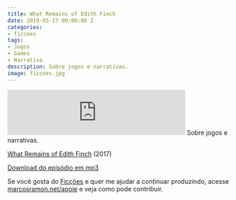 ```yaml
---
title: What Remains of Edith Finch
date: 2019-05-17 00:00:00 Z
categories:
- ficcoes
tags:
- Jogos
- Games
- Narrativa
description: Sobre jogos e narrativas.
image: ficcoes.jpg
---
```


<iframe src="https://anchor.fm/podcastficcoes/embed/episodes/What-Remains-of-Edith-Finch-e42jh1" height="102px" width="400px" frameborder="0" scrolling="no"></iframe>
Sobre jogos e narrativas.

[What Remains of Edith Finch](http://www.giantsparrow.com/games/finch/) (2017)

[Download do episódio em mp3](https://drive.google.com/file/d/1I-e3HJgdQoUR1bqaoq-cSJ2PDMNsUKUt/view?usp=sharing)
 
Se você gosta do [Ficções](https://marcosramon.net/ficcoes/) e quer me ajudar a continuar produzindo, acesse [marcosramon.net/apoie](https://marcosramon.net/apoie/) e veja como pode contribuir. 
